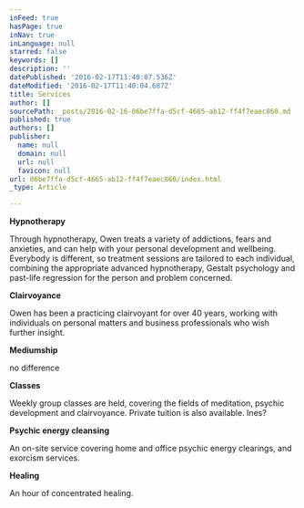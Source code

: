 ```yaml
---
inFeed: true
hasPage: true
inNav: true
inLanguage: null
starred: false
keywords: []
description: ''
datePublished: '2016-02-17T11:40:07.536Z'
dateModified: '2016-02-17T11:40:04.687Z'
title: Services
author: []
sourcePath: _posts/2016-02-16-06be7ffa-d5cf-4665-ab12-ff4f7eaec860.md
published: true
authors: []
publisher:
  name: null
  domain: null
  url: null
  favicon: null
url: 06be7ffa-d5cf-4665-ab12-ff4f7eaec860/index.html
_type: Article

---
```

**Hypnotherapy**

Through hypnotherapy, Owen treats a variety of addictions, fears and anxieties, and can help with your personal development and wellbeing. Everybody is different, so treatment sessions are tailored to each individual, combining the appropriate advanced hypnotherapy, Gestalt psychology and past-life regression for the person and problem concerned. 

**Clairvoyance**

Owen has been a practicing clairvoyant for over 40 years, working with individuals on personal matters and business professionals who wish further insight. 

**Mediumship**

no difference

**Classes**

Weekly group classes are held, covering the fields of meditation, psychic development and clairvoyance. Private tuition is also available. Ines?

**Psychic energy cleansing**

An on-site service covering home and office psychic energy clearings, and exorcism services. 

**Healing**

An hour of concentrated healing.